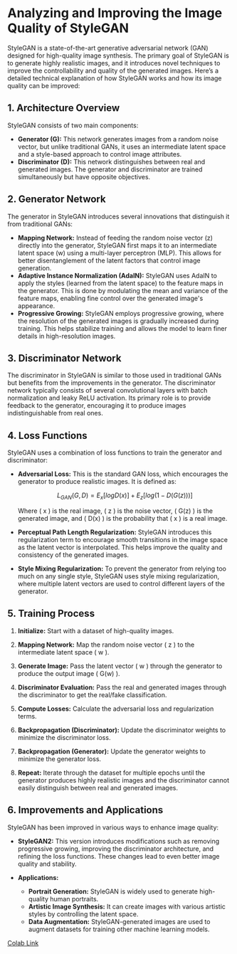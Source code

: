 # Analyzing and Improving the Image Quality of StyleGAN

StyleGAN is a state-of-the-art generative adversarial network (GAN) designed for high-quality image synthesis. The primary goal of StyleGAN is to generate highly realistic images, and it introduces novel techniques to improve the controllability and quality of the generated images. Here’s a detailed technical explanation of how StyleGAN works and how its image quality can be improved:

## 1. Architecture Overview

StyleGAN consists of two main components:

- **Generator (G):** This network generates images from a random noise vector, but unlike traditional GANs, it uses an intermediate latent space and a style-based approach to control image attributes.
- **Discriminator (D):** This network distinguishes between real and generated images. The generator and discriminator are trained simultaneously but have opposite objectives.

## 2. Generator Network

The generator in StyleGAN introduces several innovations that distinguish it from traditional GANs:

- **Mapping Network:** Instead of feeding the random noise vector (z) directly into the generator, StyleGAN first maps it to an intermediate latent space (w) using a multi-layer perceptron (MLP). This allows for better disentanglement of the latent factors that control image generation.
- **Adaptive Instance Normalization (AdaIN):** StyleGAN uses AdaIN to apply the styles (learned from the latent space) to the feature maps in the generator. This is done by modulating the mean and variance of the feature maps, enabling fine control over the generated image's appearance.
- **Progressive Growing:** StyleGAN employs progressive growing, where the resolution of the generated images is gradually increased during training. This helps stabilize training and allows the model to learn finer details in high-resolution images.

## 3. Discriminator Network

The discriminator in StyleGAN is similar to those used in traditional GANs but benefits from the improvements in the generator. The discriminator network typically consists of several convolutional layers with batch normalization and leaky ReLU activation. Its primary role is to provide feedback to the generator, encouraging it to produce images indistinguishable from real ones.

## 4. Loss Functions

StyleGAN uses a combination of loss functions to train the generator and discriminator:

- **Adversarial Loss:** This is the standard GAN loss, which encourages the generator to produce realistic images. It is defined as:

    ```math
    L_{GAN}(G, D) = E_{x}[log D(x)] + E_{z}[log(1 - D(G(z)))]
    ```

    Where \( x \) is the real image, \( z \) is the noise vector, \( G(z) \) is the generated image, and \( D(x) \) is the probability that \( x \) is a real image.

- **Perceptual Path Length Regularization:** StyleGAN introduces this regularization term to encourage smooth transitions in the image space as the latent vector is interpolated. This helps improve the quality and consistency of the generated images.

- **Style Mixing Regularization:** To prevent the generator from relying too much on any single style, StyleGAN uses style mixing regularization, where multiple latent vectors are used to control different layers of the generator.

## 5. Training Process

1. **Initialize:** Start with a dataset of high-quality images.

2. **Mapping Network:** Map the random noise vector \( z \) to the intermediate latent space \( w \).

3. **Generate Image:** Pass the latent vector \( w \) through the generator to produce the output image \( G(w) \).

4. **Discriminator Evaluation:** Pass the real and generated images through the discriminator to get the real/fake classification.

5. **Compute Losses:** Calculate the adversarial loss and regularization terms.

6. **Backpropagation (Discriminator):** Update the discriminator weights to minimize the discriminator loss.

7. **Backpropagation (Generator):** Update the generator weights to minimize the generator loss.

8. **Repeat:** Iterate through the dataset for multiple epochs until the generator produces highly realistic images and the discriminator cannot easily distinguish between real and generated images.

## 6. Improvements and Applications

StyleGAN has been improved in various ways to enhance image quality:

- **StyleGAN2:** This version introduces modifications such as removing progressive growing, improving the discriminator architecture, and refining the loss functions. These changes lead to even better image quality and stability.

- **Applications:**
  - **Portrait Generation:** StyleGAN is widely used to generate high-quality human portraits.
  - **Artistic Image Synthesis:** It can create images with various artistic styles by controlling the latent space.
  - **Data Augmentation:** StyleGAN-generated images are used to augment datasets for training other machine learning models.

 [Colab Link](https://colab.research.google.com/github/keras-team/keras-io/blob/master/examples/generative/ipynb/stylegan.ipynb)

